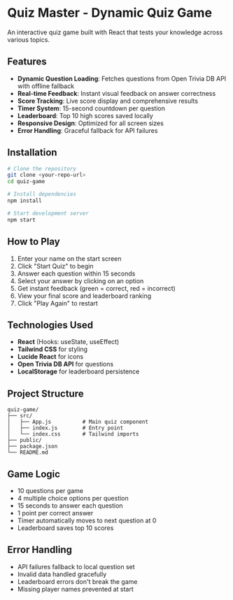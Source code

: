 # Quiz Master - Dynamic Quiz Game

An interactive quiz game built with React that tests your knowledge across various topics.

## Features

- **Dynamic Question Loading**: Fetches questions from Open Trivia DB API with offline fallback
- **Real-time Feedback**: Instant visual feedback on answer correctness
- **Score Tracking**: Live score display and comprehensive results
- **Timer System**: 15-second countdown per question
- **Leaderboard**: Top 10 high scores saved locally
- **Responsive Design**: Optimized for all screen sizes
- **Error Handling**: Graceful fallback for API failures

## Installation
```bash
# Clone the repository
git clone <your-repo-url>
cd quiz-game

# Install dependencies
npm install

# Start development server
npm start
```

## How to Play

1. Enter your name on the start screen
2. Click "Start Quiz" to begin
3. Answer each question within 15 seconds
4. Select your answer by clicking on an option
5. Get instant feedback (green = correct, red = incorrect)
6. View your final score and leaderboard ranking
7. Click "Play Again" to restart

## Technologies Used

- **React** (Hooks: useState, useEffect)
- **Tailwind CSS** for styling
- **Lucide React** for icons
- **Open Trivia DB API** for questions
- **LocalStorage** for leaderboard persistence

## Project Structure
```
quiz-game/
├── src/
│   ├── App.js          # Main quiz component
│   ├── index.js        # Entry point
│   └── index.css       # Tailwind imports
├── public/
├── package.json
└── README.md
```

## Game Logic

- 10 questions per game
- 4 multiple choice options per question
- 15 seconds to answer each question
- 1 point per correct answer
- Timer automatically moves to next question at 0
- Leaderboard saves top 10 scores

## Error Handling

- API failures fallback to local question set
- Invalid data handled gracefully
- Leaderboard errors don't break the game
- Missing player names prevented at start
